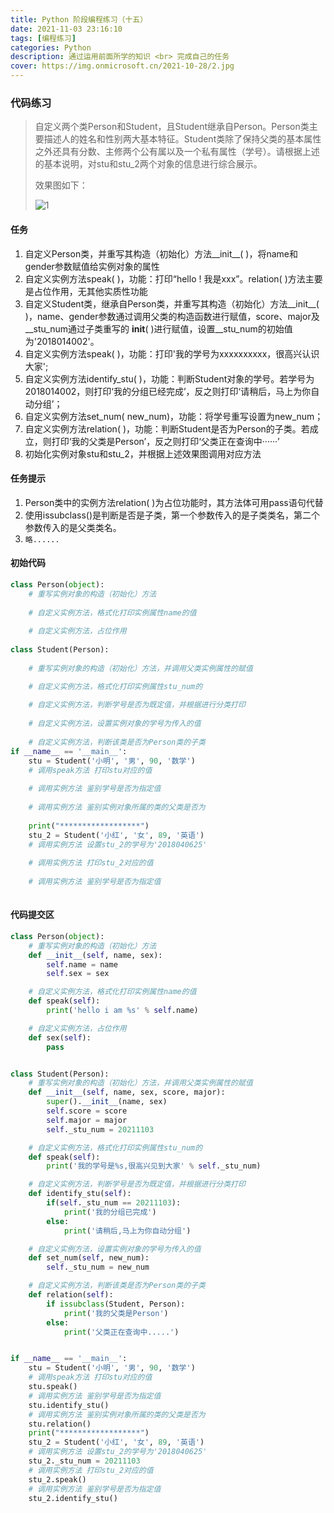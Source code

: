 ```yaml
---
title: Python 阶段编程练习（十五）
date: 2021-11-03 23:16:10
tags: [编程练习]
categories: Python
description: 通过运用前面所学的知识 <br> 完成自己的任务
cover: https://img.onmicrosoft.cn/2021-10-28/2.jpg
---
```


### 代码练习

> 自定义两个类Person和Student，且Student继承自Person。Person类主要描述人的姓名和性别两大基本特征。Student类除了保持父类的基本属性之外还具有分数、主修两个公有属以及一个私有属性（学号）。请根据上述的基本说明，对stu和stu_2两个对象的信息进行综合展示。
>
> 效果图如下：
>
> ![1](https://img.onmicrosoft.cn/2021-11-3/1.jpg)

#### 任务

1. 自定义Person类，并重写其构造（初始化）方法__init__( )，将name和gender参数赋值给实例对象的属性
2. 自定义实例方法speak( )，功能：打印“hello ! 我是xxx”。relation( )方法主要是占位作用，无其他实质性功能
3. 自定义Student类，继承自Person类，并重写其构造（初始化）方法__init__( )，name、gender参数通过调用父类的构造函数进行赋值，score、major及__stu_num通过子类重写的 __init__( )进行赋值，设置__stu_num的初始值为'2018014002'。
4. 自定义实例方法speak( )，功能：打印'我的学号为xxxxxxxxxx，很高兴认识大家';
5. 自定义实例方法identify_stu( )，功能：判断Student对象的学号。若学号为2018014002，则打印‘我的分组已经完成’，反之则打印‘请稍后，马上为你自动分组’；
6. 自定义实例方法set_num( new_num)，功能：将学号重写设置为new_num；
7. 自定义实例方法relation( )，功能：判断Student是否为Person的子类。若成立，则打印‘我的父类是Person’，反之则打印‘父类正在查询中······’
8. 初始化实例对象stu和stu_2，并根据上述效果图调用对应方法

#### 任务提示

1. Person类中的实例方法relation( )为占位功能时，其方法体可用pass语句代替
2. 使用issubclass()是判断是否是子类，第一个参数传入的是子类类名，第二个参数传入的是父类类名。
3. `略......`

#### 初始代码

```python
class Person(object):
	# 重写实例对象的构造（初始化）方法
    
	# 自定义实例方法，格式化打印实例属性name的值
    
	# 自定义实例方法，占位作用
    
class Student(Person):
    
	# 重写实例对象的构造（初始化）方法，并调用父类实例属性的赋值

	# 自定义实例方法，格式化打印实例属性stu_num的
    
	# 自定义实例方法，判断学号是否为既定值，并根据进行分类打印
    
	# 自定义实例方法，设置实例对象的学号为传入的值
    
	# 自定义实例方法，判断该类是否为Person类的子类
if __name__ == '__main__':
	stu = Student('小明', '男', 90, '数学')
	# 调用speak方法 打印stu对应的值
    
	# 调用实例方法 鉴别学号是否为指定值
    
	# 调用实例方法 鉴别实例对象所属的类的父类是否为
    
	print("******************")
	stu_2 = Student('小红', '女', 89, '英语')
	# 调用实例方法 设置stu_2的学号为'2018040625'
    
	# 调用实例方法 打印stu_2对应的值
    
	# 调用实例方法 鉴别学号是否为指定值
    
```

#### 代码提交区

```python
class Person(object):
    # 重写实例对象的构造（初始化）方法
    def __init__(self, name, sex):
        self.name = name
        self.sex = sex

    # 自定义实例方法，格式化打印实例属性name的值
    def speak(self):
        print('hello i am %s' % self.name)

    # 自定义实例方法，占位作用
    def sex(self):
        pass


class Student(Person):
    # 重写实例对象的构造（初始化）方法，并调用父类实例属性的赋值
    def __init__(self, name, sex, score, major):
        super().__init__(name, sex)
        self.score = score
        self.major = major
        self._stu_num = 20211103

    # 自定义实例方法，格式化打印实例属性stu_num的
    def speak(self):
        print('我的学号是%s,很高兴见到大家' % self._stu_num)

    # 自定义实例方法，判断学号是否为既定值，并根据进行分类打印
    def identify_stu(self):
        if(self._stu_num == 20211103):
            print('我的分组已完成')
        else:
            print('请稍后,马上为你自动分组')

    # 自定义实例方法，设置实例对象的学号为传入的值
    def set_num(self, new_num):
        self._stu_num = new_num

    # 自定义实例方法，判断该类是否为Person类的子类
    def relation(self):
        if issubclass(Student, Person):
            print('我的父类是Person')
        else:
            print('父类正在查询中.....')


if __name__ == '__main__':
    stu = Student('小明', '男', 90, '数学')
    # 调用speak方法 打印stu对应的值
    stu.speak()
    # 调用实例方法 鉴别学号是否为指定值
    stu.identify_stu()
    # 调用实例方法 鉴别实例对象所属的类的父类是否为
    stu.relation()
    print("******************")
    stu_2 = Student('小红', '女', 89, '英语')
    # 调用实例方法 设置stu_2的学号为'2018040625'
    stu_2._stu_num = 20211103
    # 调用实例方法 打印stu_2对应的值
    stu_2.speak()
    # 调用实例方法 鉴别学号是否为指定值
    stu_2.identify_stu()
```

